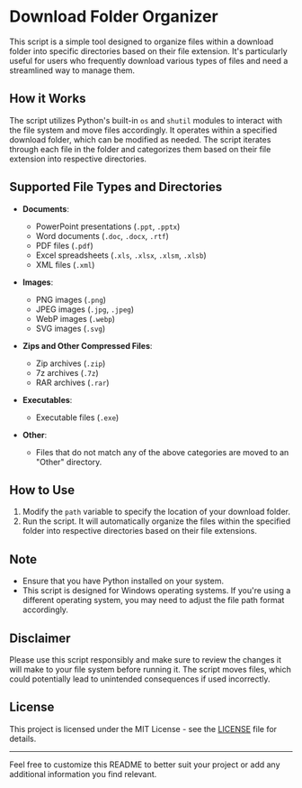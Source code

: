 # Download Folder Organizer

This script is a simple tool designed to organize files within a download folder into specific directories based on their file extension. It's particularly useful for users who frequently download various types of files and need a streamlined way to manage them.

## How it Works

The script utilizes Python's built-in `os` and `shutil` modules to interact with the file system and move files accordingly. It operates within a specified download folder, which can be modified as needed. The script iterates through each file in the folder and categorizes them based on their file extension into respective directories.

## Supported File Types and Directories

- **Documents**:
  - PowerPoint presentations (`.ppt`, `.pptx`)
  - Word documents (`.doc`, `.docx`, `.rtf`)
  - PDF files (`.pdf`)
  - Excel spreadsheets (`.xls`, `.xlsx`, `.xlsm`, `.xlsb`)
  - XML files (`.xml`)
  
- **Images**:
  - PNG images (`.png`)
  - JPEG images (`.jpg`, `.jpeg`)
  - WebP images (`.webp`)
  - SVG images (`.svg`)
  
- **Zips and Other Compressed Files**:
  - Zip archives (`.zip`)
  - 7z archives (`.7z`)
  - RAR archives (`.rar`)
  
- **Executables**:
  - Executable files (`.exe`)
  
- **Other**:
  - Files that do not match any of the above categories are moved to an "Other" directory.

## How to Use

1. Modify the `path` variable to specify the location of your download folder.
2. Run the script. It will automatically organize the files within the specified folder into respective directories based on their file extensions.

## Note

- Ensure that you have Python installed on your system.
- This script is designed for Windows operating systems. If you're using a different operating system, you may need to adjust the file path format accordingly.

## Disclaimer

Please use this script responsibly and make sure to review the changes it will make to your file system before running it. The script moves files, which could potentially lead to unintended consequences if used incorrectly.

## License

This project is licensed under the MIT License - see the [LICENSE](LICENSE) file for details.

---

Feel free to customize this README to better suit your project or add any additional information you find relevant.
